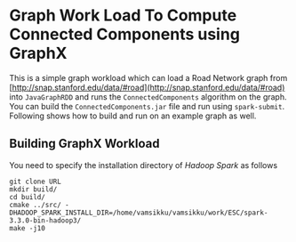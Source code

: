 # Graph Work Load To Compute Connected Components using GraphX
This is a simple graph workload which can load a Road Network graph from [http://snap.stanford.edu/data/#road](http://snap.stanford.edu/data/#road) into `JavaGraphRDD` and runs the
`ConnectedComponents` algorithm on the graph. You can build the `ConnectedComponents.jar` file and run using `spark-submit`. Following shows how to build and run on an example graph as well.

## Building GraphX Workload
You need to specify the installation directory of *Hadoop Spark* as follows

```
git clone URL
mkdir build/
cd build/
cmake ../src/ -DHADOOP_SPARK_INSTALL_DIR=/home/vamsikku/vamsikku/work/ESC/spark-3.3.0-bin-hadoop3/
make -j10
```
